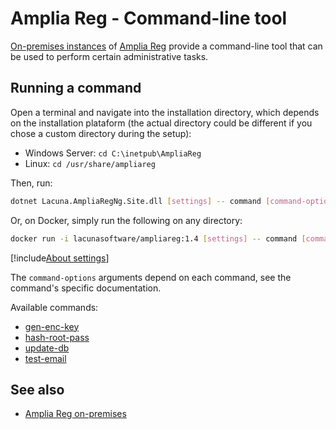 ﻿# Amplia Reg - Command-line tool

[On-premises instances](../index.md) of [Amplia Reg](../../index.md) provide a command-line tool that can be
used to perform certain administrative tasks.

## Running a command

Open a terminal and navigate into the installation directory, which depends on the installation plataform
(the actual directory could be different if you chose a custom directory during the setup):

* Windows Server: `cd C:\inetpub\AmpliaReg`
* Linux: `cd /usr/share/ampliareg`

Then, run:

```sh
dotnet Lacuna.AmpliaRegNg.Site.dll [settings] -- command [command-options]
```

Or, on Docker, simply run the following on any directory:

```sh
docker run -i lacunasoftware/ampliareg:1.4 [settings] -- command [command-options]
```

[!include[About settings](includes/about-settings.md)]

The `command-options` arguments depend on each command, see the command's specific documentation.

Available commands:

* [gen-enc-key](gen-enc-key.md)
* [hash-root-pass](hash-root-pass.md)
* [update-db](update-db.md)
* [test-email](test-email.md)

## See also

* [Amplia Reg on-premises](../index.md)
